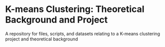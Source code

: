 # K-means Clustering: Theoretical Background and Project
A repository for files, scripts, and datasets relating to a K-means clustering project and theoretical background
